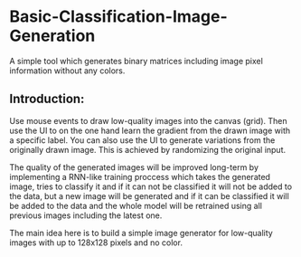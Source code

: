 # Basic-Classification-Image-Generation
A simple tool which generates binary matrices including image pixel information without any colors.

## Introduction:
Use mouse events to draw low-quality images into the canvas (grid). Then use the UI to on the one hand
learn the gradient from the drawn image with a specific label. You can also use the UI to generate variations
from the originally drawn image. This is achieved by randomizing the original input.

The quality of the generated images will be improved long-term by implementing a RNN-like training proccess
which takes the generated image, tries to classify it and if it can not be classified it will not be added
to the data, but a new image will be generated and if it can be classified it will be added to the data
and the whole model will be retrained using all previous images including the latest one.

The main idea here is to build a simple image generator for low-quality images with up to 128x128 pixels and
no color.

